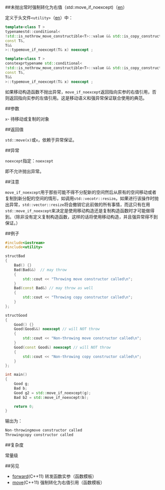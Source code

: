 ##未抛出常时强制转化为右值（std::move_if_noexcept)（[en](http://en.cppreference.com/w/cpp/utility/move_if_noexcept)）

定义于头文件`<utility>`（[en](http://en.cppreference.com/w/cpp/header/utility)）中：

```C++
template<class T >
typenamestd::conditional<
!std::is_nothrow_move_constructible<T>::value && std::is_copy_constructible<T>::value,
const T&,
T&&
>::typemove_if_noexcept(T& x) noexcept ;                                                                (C++11 - C++14)
```

```C++
template<class T >
constexprtypename std::conditional<
!std::is_nothrow_move_constructible<T>::value && std::is_copy_constructible<T>::value,
const T&,
T&&
>::typemove_if_noexcept(T& x) noexcept ;                                                                (C++14 - )
```

如果移动构造函数不抛出异常，`move_if_noexcept`返回指向实参的右值引用，否则返回指向实参的左值引用。这是移动语义和强异常保证联合使用的典范。

##参数

`x`- 待移动或复制的对象

##返回值

`std::move(x)`或`x`，依赖于异常保证。

##异常

`noexcept`指定：`noexcept`

即不允许抛出异常。

##注意

`move_if_noexcept`用于那些可能不得不分配新的空间然后从原有的空间移动或者复制到新分配的空间的情形，如调用`std::vecotr::resize`。如果进行该操作时抛出异常，`std::vector::resize`将会撤销它此前做的所有事情，而这只有在用`std::move_if_noexcept`来决定是使用移动构造还是复制构造函数时才可能做得到。（除非没有定义复制构造函数，这样的话将使用移动构造，并且强异常得不到保证。）

##例子

```C++
#include<iostream>
#include<utility>

structBad
{
    Bad() {}
    Bad(Bad&&)  // may throw
    {
        std::cout << "Throwing move constructor called\n";
    }
    Bad(const Bad&) // may throw as well
    {
        std::cout << "Throwing copy constructor called\n";
    }
};

structGood
{
    Good() {}
    Good(Good&&) noexcept // will NOT throw
    {
        std::cout << "Non-throwing move constructor called\n";
    }
    Good(const Good&) noexcept // will NOT throw
    {
        std::cout << "Non-throwing copy constructor called\n";
    }
};

int main()
{
    Good g;
    Bad b;
    Good g2 = std::move_if_noexcept(g);
    Bad b2 = std::move_if_noexcept(b);

    return 0;
}
```

输出为：

```C++
Non-throwingmove constructor called
Throwingcopy constructor called
```

##复杂度

常量级

##另见

- [forward](forward.md)(C++11)                      转发函数实参（函数模板）
- [move](move.md)(C++11)                            强制转化为右值引用（函数模板）
